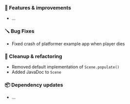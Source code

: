 ### 🚀 Features & improvements

- ...

### 🪛 Bug Fixes

- Fixed crash of platformer example app when player dies

### 🧽 Cleanup & refactoring

- Removed default implementation of `Scene.populate()`
- Added JavaDoc to `Scene`

### 📦 Dependency updates

- ...